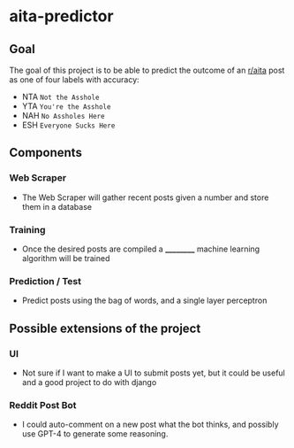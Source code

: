 # aita-predictor
## Goal
The goal of this project is to be able to predict the outcome of an [r/aita](https://www.reddit.com/r/AmItheAsshole/) post as one of four labels with accuracy:
- NTA `Not the Asshole`
- YTA `You're the Asshole`
- NAH `No Assholes Here`
- ESH `Everyone Sucks Here`
## Components
### Web Scraper
- The Web Scraper will gather recent posts given a number and store them in a database
### Training
- Once the desired posts are compiled a **________** machine learning algorithm will be trained
### Prediction / Test
- Predict posts using the bag of words, and a single layer perceptron
## Possible extensions of the project
### UI
- Not sure if I want to make a UI to submit posts yet, but it could be useful and a good project to do with django
### Reddit Post Bot
- I could auto-comment on a new post what the bot thinks, and possibly use GPT-4 to generate some reasoning.
